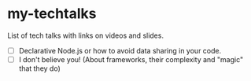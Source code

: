 # my-techtalks
List of tech talks with links on videos and slides.

 - [ ] Declarative Node.js or how to avoid data sharing in your code.
 - [ ] I don't believe you! (About frameworks, their complexity and "magic" that they do)

